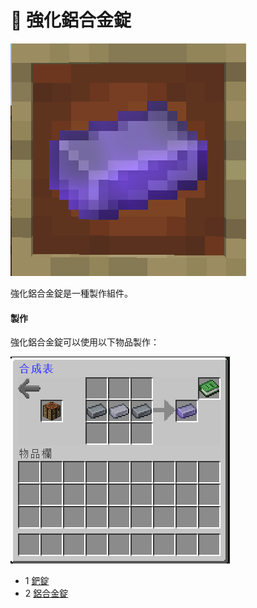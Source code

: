 # 💎 強化鋁合金錠

![](<../.gitbook/assets/image (150).png>)

強化鋁合金錠是一種製作組件。

#### 製作

強化鋁合金錠可以使用以下物品製作：

![](<../.gitbook/assets/image (149).png>)

* 1 [鈀錠](palladium-ingot.md)
* 2 [鋁合金錠](Aluminium-Alloy-Ingot.md)
